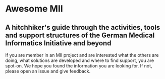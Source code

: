 # Awesome MII

## A hitchhiker's guide through the activities, tools and support structures of the German Medical Informatics Initiative and beyond

If you are member in an MII project and are interested what the others are doing, what solutions are developed and where to find support, you are spot-on. 
We hope you found the information you are looking for. If not, please open an issue and give feedback. 

